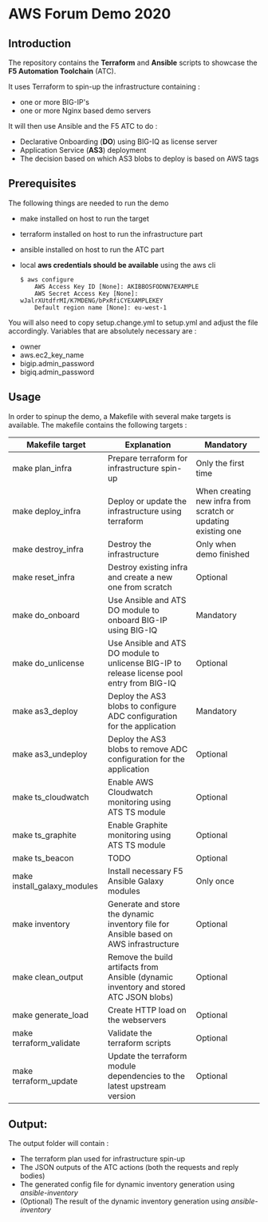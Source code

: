 # AWS Forum Demo 2020

## Introduction

The repository contains the **Terraform** and **Ansible** scripts to showcase the **F5 Automation Toolchain** (ATC).

It uses Terraform to spin-up the infrastructure containing :
 - one or more BIG-IP's
 - one or more Nginx based demo servers

It will then use Ansible and the F5 ATC to do :
 - Declarative Onboarding (**DO**) using BIG-IQ as license server
 - Application Service (**AS3**) deployment
 - The decision based on which AS3 blobs to deploy is based on AWS tags

## Prerequisites

The following things are needed to run the demo
 - make installed on host to run the target
 - terraform installed on host to run the infrastructure part
 - ansible installed on host to run the ATC part
 - local **aws credentials should be available** using the aws cli

    ```
    $ aws configure
        AWS Access Key ID [None]: AKIBBOSFODNN7EXAMPLE
        AWS Secret Access Key [None]: wJalrXUtdfrMI/K7MDENG/bPxRfiCYEXAMPLEKEY
        Default region name [None]: eu-west-1
    ```


You will also need to copy setup.change.yml to setup.yml and adjust the file accordingly. Variables that are absolutely necessary are :
 - owner
 - aws.ec2_key_name
 - bigip.admin_password
 - bigiq.admin_password


## Usage

In order to spinup the demo, a Makefile with several make targets is available. The makefile contains the following targets :

| Makefile target | Explanation | Mandatory |
|-----------------|-------------|-----------|
| make plan_infra | Prepare terraform for infrastructure spin-up | Only the first time |
| make deploy_infra | Deploy or update the infrastructure using terraform | When creating new infra from scratch or updating existing one |
| make destroy_infra | Destroy the infrastructure | Only when demo finished |
| make reset_infra | Destroy existing infra and create a new one from scratch | Optional |
| make do_onboard | Use Ansible and ATS DO module to onboard BIG-IP using BIG-IQ | Mandatory |
| make do_unlicense | Use Ansible and ATS DO module to unlicense BIG-IP to release license pool entry from BIG-IQ  | Optional |
| make as3_deploy | Deploy the AS3 blobs to configure ADC configuration for the application | Mandatory |
| make as3_undeploy | Deploy the AS3 blobs to remove ADC configuration for the application | Optional |
| make ts_cloudwatch | Enable AWS Cloudwatch monitoring using ATS TS module | Optional |
| make ts_graphite | Enable Graphite monitoring using ATS TS module | Optional |
| make ts_beacon | TODO | Optional |
| make install_galaxy_modules | Install necessary F5 Ansible Galaxy modules | Only once |
| make inventory | Generate and store the dynamic inventory file for Ansible based on AWS infrastructure | Optional |
| make clean_output | Remove the build artifacts from Ansible (dynamic inventory and stored ATC JSON blobs) | Optional |
| make generate_load | Create HTTP load on the webservers | Optional |
| make terraform_validate | Validate the terraform scripts | Optional |
| make terraform_update | Update the terraform module dependencies to the latest upstream version | Optional |

## Output:

The output folder will contain :
 - The terraform plan used for infrastructure spin-up
 - The JSON outputs of the ATC actions (both the requests and reply bodies)
 - The generated config file for dynamic inventory generation using *ansible-inventory*
 - (Optional) The result of the dynamic inventory generation using *ansible-inventory*
